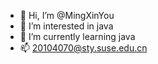 - 👋 Hi, I’m @MingXinYou
- 👀 I’m interested in java
- 🌱 I’m currently learning java
- 📫 20104070@sty.suse.edu.cn
<!---
MingXinYou/MingXinYou is a ✨ special ✨ repository because its `README.md` (this file) appears on your GitHub profile.
You can click the Preview link to take a look at your changes.
--->
